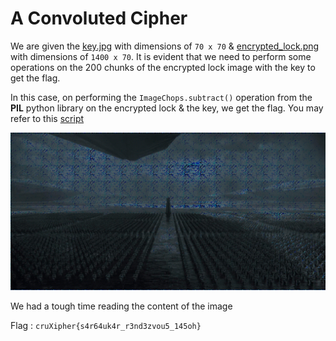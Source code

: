 # A Convoluted Cipher
We are given the [key.jpg](./key.jpg) with dimensions of `70 x 70` & [encrypted_lock.png](./encrypted_lock.png) with dimensions of `1400 x 70`. It is evident that we need to perform some operations on the 200 chunks of the encrypted lock image with the key to get the flag.

In this case, on performing the `ImageChops.subtract()` operation from the **PIL** python library on the encrypted lock & the key, we get the flag. You may refer to this [script](./solve.py)

![](./output.png)

We had a tough time reading the content of the image

Flag : `cruXipher{s4r64uk4r_r3nd3zvou5_145oh}`